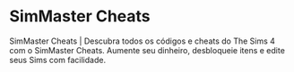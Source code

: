# SimMaster Cheats
SimMaster Cheats | Descubra todos os códigos e cheats do The Sims 4 com o SimMaster Cheats. Aumente seu dinheiro, desbloqueie itens e edite seus Sims com facilidade.
